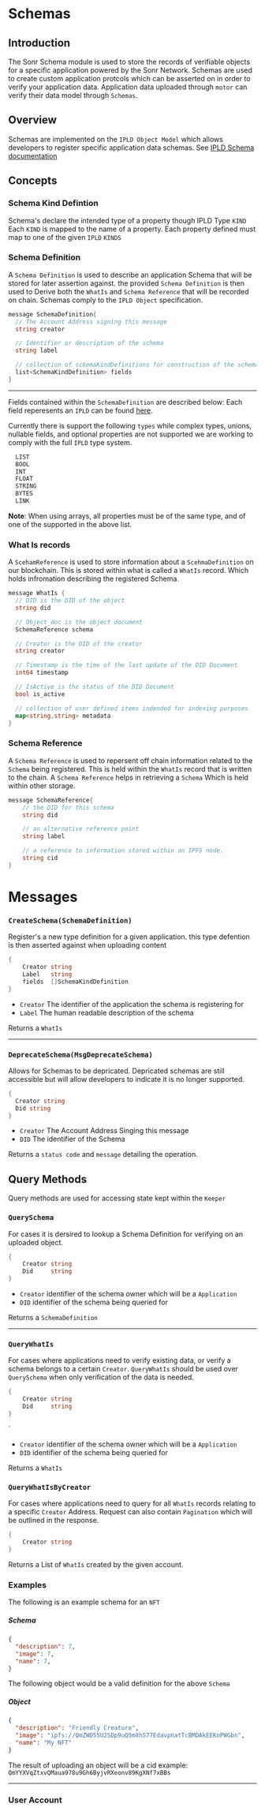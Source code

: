 # Schemas
## Introduction
The Sonr Schema module is used to store the records of verifiable objects for a specific application powered by the Sonr Network. Schemas are used to create custom application protcols which can be asserted on in order to verify your application data. Application data uploaded through `motor` can verify their data model through `Schemas`.

## Overview
Schemas are implemented on the `IPLD Object Model` which allows developers to register specific application data schemas. See [IPLD Schema documentation](https://ipld.io/docs/schemas)

## Concepts

### Schema Kind Defintion
Schema's declare the intended type of a property though IPLD Type `KIND` Each `KIND` is mapped to the name of a property. Each property defined must map to one of the given `IPLD` `KINDS`
### Schema Definition
A `Schema Definition` is used to describe an application Schema that will be stored for later assertion against. the provided `Schema Definition` is then used to Derive both the `WhatIs` and `Schema Reference` that will be recorded on chain. Schemas comply to the `IPLD Object` specification. 



```go
message SchemaDefinition{
  // The Account Address signing this message
  string creator

  // Identifier or description of the schema
  string label

  // collection of schemaKindDefinitions for construction of the schema
  list<SchemaKindDefinition> fields
}
```
---
Fields contained within the `SchemaDefinition` are described below:
Each field reperesents an `IPLD` can be found [here](https://ipld.io/docs/schemas/features/typekinds/).

Currently there is support the following `types` while complex types, unions, nullable fields, and optional properties are not supported we are working to comply with the full `IPLD` type system.
```go
  LIST
  BOOL
  INT
  FLOAT
  STRING
  BYTES
  LINK
```
**Note**: When using arrays, all properties must be of the same type, and of one of the supported in the above list.
### What Is records
A `ScehamReference` is used to store information about a `ScehmaDefinition` on our blockchain. This is stored within what is called a `WhatIs` record. Which holds infromation describing the registered Schema.

```go
message WhatIs {
  // DID is the DID of the object
  string did

  // Object_doc is the object document
  SchemaReference schema

  // Creator is the DID of the creator
  string creator

  // Timestamp is the time of the last update of the DID Document
  int64 timestamp

  // IsActive is the status of the DID Document
  bool is_active

  // collection of user defined items indended for indexing purposes
  map<string,string> metadata
}
```

### Schema Reference
A `Schema Reference` is used to repersent off chain information related to the `Schema` being registered. This is held within the `WhatIs` record that is written to the chain. A `Schema Reference` helps in retrieving a `Schema` Which is held within other storage.

```go
message SchemaReference{
    // the DID for this schema
    string did

    // an alternative reference point
    string label

    // a reference to information stored within an IPFS node.
    string cid
}
```

# Messages


### `CreateSchema(SchemaDefinition)`
Register's a new type definition for a given application. this type defention is then asserted against when uploading content

```go
{
    Creator string
    Label   string
    fields  []SchemaKindDefinition
}
```

- `Creator` The identifier of the application the schema is registering for
- `Label` The human readable description of the schema

Returns a `WhatIs`

---

### `DeprecateSchema(MsgDeprecateSchema)`
Allows for Schemas to be depricated. Depricated schemas are still accessible but will allow developers to indicate it is no longer supported.
```go
{
  Creator string 
  Did string 
}
```

- `Creator` The Account Address Singing this message
- `DID`     The identifier of the Schema

Returns a `status code` and `message` detailing the operation.

## Query Methods
Query methods are used for accessing state kept within the `Keeper`
### `QuerySchema`
For cases it is dersired to lookup a Schema Definition for verifying on an uploaded object.

```go
{
    Creator string
    Did     string
}
```
- `Creator` identifier of the schema owner which will be a `Application`
- `DID` identifier of the schema being queried for


Returns a `SchemaDefinition`

---
### `QueryWhatIs`
For cases where applications need to verify existing data, or verify a schema belongs to a certain `Creator`. `QueryWhatIs` should be used over `QuerySchema` when only verification of the data is needed.


```go
{
    Creator string
    Did     string
}
```
`
- `Creator` identifier of the schema owner which will be a `Application`
- `DID` identifier of the schema being queried for


Returns a `WhatIs`

### `QueryWhatIsByCreator`
For cases where applications need to query for all `WhatIs` records relating to a specific `Creator` Address.
Request can also contain `Pagination` which will be outlined in the response.
```go
{
    Creator string
}
```
Returns a List of `WhatIs` created by the given account.

### Examples

The following is an example schema for an `NFT`
##### Schema
```json
{
  "description": 7, 
  "image": 7, 
  "name": 7,
}
```
The following object would be a valid definition for the above `Schema`

##### Object
```json
{
  "description": "Friendly Creature", 
  "image": "ipfs://QmZWD55U2SDp9uQ5m8hS77EdavpnatTcBMDAkEEKnPWGbn", 
  "name": "My NFT"
}
```

The result of uploading an object will be a cid
example: `QmYYXVqZtxvQMaua978u9Gh6ByjvRXeonv89KgXNf7xBBs`


----
### User Account
